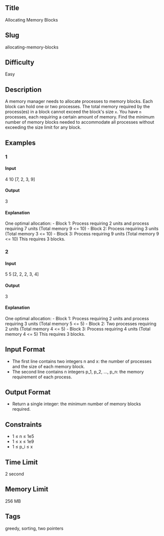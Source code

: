 ## Title

Allocating Memory Blocks

## Slug

allocating-memory-blocks

## Difficulty

Easy

## Description

A memory manager needs to allocate processes to memory blocks. Each block can hold one or two processes. The total memory required by the process(es) in a block cannot exceed the block's size `x`. You have `n` processes, each requiring a certain amount of memory. Find the minimum number of memory blocks needed to accommodate all processes without exceeding the size limit for any block.

## Examples

### 1

#### Input

4 10
[7, 2, 3, 9]

#### Output

3

#### Explanation

One optimal allocation:
    - Block 1: Process requiring 2 units and process requiring 7 units (Total memory 9 <= 10)
    - Block 2: Process requiring 3 units (Total memory 3 <= 10)
    - Block 3: Process requiring 9 units (Total memory 9 <= 10)
This requires 3 blocks.

### 2

#### Input

5 5
[2, 2, 2, 3, 4]

#### Output

3

#### Explanation

One optimal allocation:
    - Block 1: Process requiring 2 units and process requiring 3 units (Total memory 5 <= 5)
    - Block 2: Two processes requiring 2 units (Total memory 4 <= 5)
    - Block 3: Process requiring 4 units (Total memory 4 <= 5)
This requires 3 blocks.

## Input Format

- The first line contains two integers n and x: the number of processes and the size of each memory block.
- The second line contains n integers p_1, p_2, ..., p_n: the memory requirement of each process.

## Output Format

- Return a single integer: the minimum number of memory blocks required.

## Constraints

- 1 ≤ n ≤ 1e5
- 1 ≤ x ≤ 1e9
- 1 ≤ p_i ≤ x

## Time Limit

2 second

## Memory Limit

256 MB

## Tags

greedy, sorting, two pointers